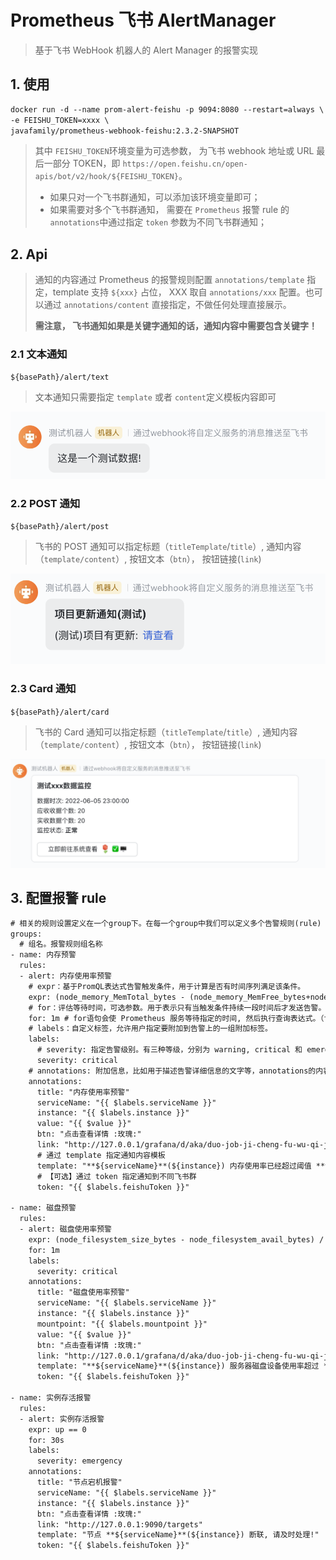 # Prometheus 飞书 AlertManager

> 基于飞书 WebHook 机器人的 Alert Manager 的报警实现

## 1. 使用

``` xml
docker run -d --name prom-alert-feishu -p 9094:8080 --restart=always \
-e FEISHU_TOKEN=xxxx \
javafamily/prometheus-webhook-feishu:2.3.2-SNAPSHOT
```



> 其中 `FEISHU_TOKEN`环境变量为可选参数， 为飞书 webhook 地址或 URL 最后一部分 TOKEN，即 `https://open.feishu.cn/open-apis/bot/v2/hook/${FEISHU_TOKEN}`。
>
> * 如果只对一个飞书群通知，可以添加该环境变量即可；
> * 如果需要对多个飞书群通知， 需要在 `Prometheus` 报警 rule 的 `annotations`中通过指定 `token` 参数为不同飞书群通知；



## 2. Api

> 通知的内容通过 Prometheus 的报警规则配置 `annotations/template` 指定，template 支持 `${xxx}` 占位， XXX 取自 `annotations/xxx` 配置。也可以通过 `annotations/content` 直接指定，不做任何处理直接展示。
>
> **需注意， 飞书通知如果是关键字通知的话，通知内容中需要包含关键字！**

### 2.1 文本通知

`${basePath}/alert/text`

> 文本通知只需要指定 `template` 或者 `content`定义模板内容即可

![image-20220806170743367](img/README//image-20220806170743367.png)

### 2.2 POST 通知

`${basePath}/alert/post`

> 飞书的 POST 通知可以指定标题（`titleTemplate`/`title`）, 通知内容（`template/content`）, 按钮文本（`btn`）， 按钮链接(`link`)

![image-20220806170844395](img/README//image-20220806170844395.png)



### 2.3 Card 通知

`${basePath}/alert/card`

> 飞书的 Card 通知可以指定标题（`titleTemplate`/`title`）, 通知内容（`template/content`）, 按钮文本（`btn`）， 按钮链接(`link`)

![image-20220806170925022](img/README//image-20220806170925022.png)



## 3. 配置报警 rule

``` xml
# 相关的规则设置定义在一个group下。在每一个group中我们可以定义多个告警规则(rule)
groups:
  # 组名。报警规则组名称
- name: 内存预警
  rules:
  - alert: 内存使用率预警
    # expr：基于PromQL表达式告警触发条件，用于计算是否有时间序列满足该条件。
    expr: (node_memory_MemTotal_bytes - (node_memory_MemFree_bytes+node_memory_Buffers_bytes+node_memory_Cached_bytes )) / node_memory_MemTotal_bytes * 100 > 98
    # for：评估等待时间，可选参数。用于表示只有当触发条件持续一段时间后才发送告警。在等待期间新产生告警的状态为pending。
    for: 1m # for语句会使 Prometheus 服务等待指定的时间, 然后执行查询表达式。（for 表示告警持续的时长，若持续时长小于该时间就不发给alertmanager了，大于该时间再发。for的值不要小于prometheus中的scrape_interval，例如scrape_interval为30s，for为15s，如果触发告警规则，则再经过for时长后也一定会告警，这是因为最新的度量指标还没有拉取，在15s时仍会用原来值进行计算。另外，要注意的是只有在第一次触发告警时才会等待(for)时长。）
    # labels：自定义标签，允许用户指定要附加到告警上的一组附加标签。
    labels:
      # severity: 指定告警级别。有三种等级，分别为 warning, critical 和 emergency 。严重等级依次递增。
      severity: critical
    # annotations: 附加信息，比如用于描述告警详细信息的文字等，annotations的内容在告警产生时会一同作为参数发送到Alertmanager。
    annotations:
      title: "内存使用率预警"
      serviceName: "{{ $labels.serviceName }}"
      instance: "{{ $labels.instance }}"
      value: "{{ $value }}"
      btn: "点击查看详情 :玫瑰:"
      link: "http://127.0.0.1/grafana/d/aka/duo-job-ji-cheng-fu-wu-qi-jian-kong"
      # 通过 template 指定通知内容模板
      template: "**${serviceName}**(${instance}) 内存使用率已经超过阈值 **98%**, 请及时处理！\n当前值: ${value}%"
      # 【可选】通过 token 指定通知到不同飞书群
      token: "{{ $labels.feishuToken }}"

- name: 磁盘预警
  rules:
  - alert: 磁盘使用率预警
    expr: (node_filesystem_size_bytes - node_filesystem_avail_bytes) / node_filesystem_size_bytes * 100 > 90
    for: 1m
    labels:
      severity: critical
    annotations:
      title: "磁盘使用率预警"
      serviceName: "{{ $labels.serviceName }}"
      instance: "{{ $labels.instance }}"
      mountpoint: "{{ $labels.mountpoint }}"
      value: "{{ $value }}"
      btn: "点击查看详情 :玫瑰:"
      link: "http://127.0.0.1/grafana/d/aka/duo-job-ji-cheng-fu-wu-qi-jian-kong"
      template: "**${serviceName}**(${instance}) 服务器磁盘设备使用率超过 **90%**, 请及时处理！\n挂载点: ${mountpoint}\n当前值: ${value}%!"
      token: "{{ $labels.feishuToken }}"

- name: 实例存活报警
  rules:
  - alert: 实例存活报警
    expr: up == 0
    for: 30s
    labels:
      severity: emergency
    annotations:
      title: "节点宕机报警"
      serviceName: "{{ $labels.serviceName }}"
      instance: "{{ $labels.instance }}"
      btn: "点击查看详情 :玫瑰:"
      link: "http://127.0.0.1:9090/targets"
      template: "节点 **${serviceName}**(${instance}) 断联, 请及时处理!"
      token: "{{ $labels.feishuToken }}"
```



